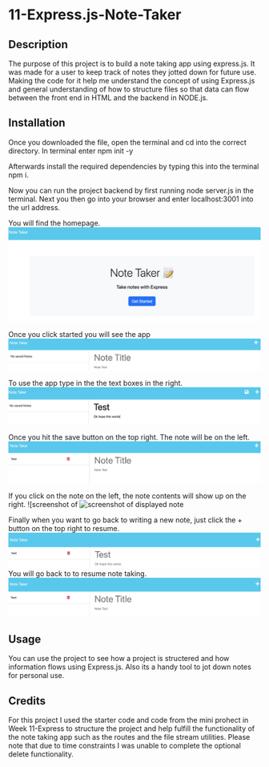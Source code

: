 # 11-Express.js-Note-Taker

## Description
The purpose of this project is to build a note taking app using express.js. It was made for a user to keep track of notes they jotted down for future use. Making the code for it help me understand the concept of using Express.js and general understanding of how to structure files so that data can flow between the front end in HTML and the backend in NODE.js.

## Installation
Once you downloaded the file, open the terminal and cd into the correct directory. In terminal enter npm init -y

Afterwards install the required dependencies by typing this into the terminal npm i.

Now you can run the project backend by first running node server.js in the terminal. Next you then go into your browser and enter localhost:3001 into the url address.

You will find the homepage.
![screenshot of Homepage](Develop/public/assets/images/01.png) 

Once you click started you will see the app
![screenshot of page](Develop/public/assets/images/02.png) 

To use the app type in the the text boxes in the right.
![screenshot of textboxes](Develop/public/assets/images/03.png) 

Once you hit the save button on the top right. The note will be on the left.
![screenshot of saved note](Develop/public/assets/images/04.png) 

If you click on the note on the left, the note contents will show up on the right.
![screenshot of ![screenshot of displayed note](assets/images/04.png) 

Finally when you want to go back to writing a new note, just click the + button on the top right to resume.
![screenshot of + button](Develop/public/assets/images/05.png) 
You will go back to to resume note taking.
![screenshot of + button](Develop/public/assets/images/06.png) 

## Usage
You can use the project to see how a project is structered and how information flows using Express.js. Also its a handy tool to jot down notes for personal use.

## Credits
For this project I used the starter code and code from the mini prohect in Week 11-Express to structure the project and help fulfill the functionality of the note taking app such as the routes and the file stream utilities. Please note that due to time constraints I was unable to complete the optional delete functionality.
